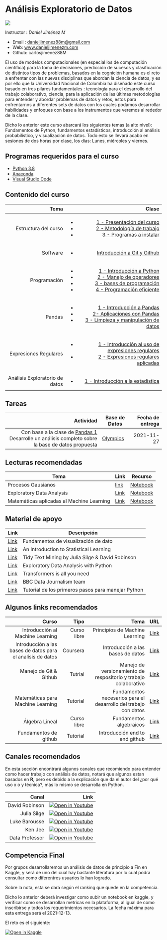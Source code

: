 # Análisis Exploratorio de Datos 

![](https://camo.githubusercontent.com/eaf6d00cab4f08bc322ccbf97174c3fe9ebf0e563ee4a94dbd1e8ce5930ac489/68747470733a2f2f636f6e666c6963746f732d616d6269656e74616c65732e6e65742f6f63615f62642f696d672f4c6f676f253230554e2e6a7067)

Instructor : *Daniel Jiménez M*

* Email : danieljimenez88m@gmail.com
* Web: www.danieljimenezm.com
* Github: carlosjimenez88M



El uso de modelos computacionales (en especial los de computación científica) para la toma de decisiones, predicción de sucesos y clasificación de distintos tipos de problemas, basados en la cognición humana es el reto a enfrentar con las nuevas disciplinas que abordan la ciencia de datos, y es por ello que la Universidad Nacional de Colombia  ha diseñado este curso basado en tres pilares fundamentales : tecnología para el desarrollo del trabajo colaborativo, ciencia, para la aplicación de las últimas metodologías para entender y abordar problemas de datos y retos, estos para enfrentarnos a diferentes sets de datos con los cuales podamos desarrollar habilidades y enfoques con base a los instrumentos que veremos al rededor de la clase. 


Dicho lo anterior este curso abarcará los siguientes temas (a alto nivel): Fundamentos de Python, fundamentos estadísticos, introducción al análisis probabilistico, y visualización de datos. Todo esto se llevará acabo en sesiones de dos horas por clase, los días: Lunes, miércoles y viernes.

## Programas requeridos para el curso

* [Python 3.8](https://www.python.org/downloads/macos/)
* [Anaconda](https://www.anaconda.com/products/individual)
* [Visual Studio Code](https://code.visualstudio.com/download)


## Contenido del curso

|Tema|Clase|
|-----:|-----:|
|Estructura del curso| <ul><li> [1 - Presentación del curso](https://github.com/carlosjimenez88M/EDA_Course/blob/master/presentaciones/clase0.pdf) </li> <li> [2 - Metodología de trabajo](https://github.com/carlosjimenez88M/EDA_Course/blob/master/presentaciones/clase0.1.pdf) </li> <li> [3 - Programas a instalar](https://github.com/carlosjimenez88M/EDA_Course/blob/master/presentaciones/clase1.1.pdf)|
|Software| <ul><li>  [Introducción a Git y Github](https://github.com/carlosjimenez88M/EDA_Course/blob/master/presentaciones/clase2.pdf) |
|Programación|<ul><li> [1 - Introducción a Python](https://github.com/carlosjimenez88M/EDA_Course/blob/master/presentaciones/Python_Introduction.ipynb) </li> <li> [2 - Manejo de operadores](https://github.com/carlosjimenez88M/EDA_Course/blob/master/Notebooks/Intro_python.ipynb)</li> <li> [3 - bases de programación](https://github.com/carlosjimenez88M/EDA_Course/blob/master/presentaciones/programaci%C3%B3n1.ipynb) </li> <li> [4 - Programación eficiente](https://github.com/carlosjimenez88M/EDA_Course/blob/master/presentaciones/programacion.ipynb)|
|Pandas| <ul><li> [1 - Introducción a Pandas](https://github.com/carlosjimenez88M/EDA_Course/blob/master/presentaciones/pandas_I.ipynb) </li> <li> [2- Aplicaciones con Pandas](https://github.com/carlosjimenez88M/EDA_Course/blob/master/presentaciones/Example_pandas.ipynb) </li> <li>[3 - Limpieza y manipulación de datos](https://github.com/carlosjimenez88M/EDA_Course/blob/master/presentaciones/pandasII.ipynb)|
|Expresiones Regulares|<ul><li> [1 - Introducción al uso de expresiones regulares]() </li> <li> [2 - Expresiones regulares aplicadas]()|
|Análisis Exploratorio de datos|<ul><li> [1 - Introducción a la estadística]()|



## Tareas
|Actividad|Base de Datos|Fecha de entrega|
|--------:|-------------|---------------:|
|Con base a la clase de [Pandas 1](https://github.com/carlosjimenez88M/EDA_Course/blob/master/presentaciones/pandas_I.ipynb) Desarrolle un análisis completo sobre la base de datos propuesta|[Olympics](https://raw.githubusercontent.com/rfordatascience/tidytuesday/master/data/2021/2021-07-27/olympics.csv)|2021-11-27|


## Lecturas recomendadas

| Tema| Link |Recurso|
| --- | --- | --- |
|Procesos Gausianos|[link](https://towardsdatascience.com/gaussian-process-first-step-towards-active-learning-in-physics-239a8b260579)|[Notebook](https://colab.research.google.com/github/ziatdinovmax/notebooks_for_medium/blob/main/GP_for_medium.ipynb)|
|Exploratory Data Analysis|[Link]()|[Notebook](https://github.com/hmix13/Sweetviz/blob/master/sweetviz.ipynb)|
|Matemáticas aplicadas al Machine Learning|[Link](https://mml-book.github.io/book/mml-book.pdf)|[Notebook](https://github.com/luonglearnstocode/math-for-machine-learning)| 


## Material de apoyo


| Link | Descripción |
| --- | --- |
| [Link](https://serialmentor.com/dataviz/) | Fundamentos de visualización de dato|
| [Link](https://www.statlearning.com/) | An Introduction to Statistical Learning |
| [Link](https://www.tidytextmining.com/) | Tidy Text Mining by Julia Silge & David Robinson |
| [Link](https://www.amazon.com/-/es/Suresh-Kumar-Mukhiya/dp/1789537258) | Exploratory Data Analysis with Python|
| [Link](https://arxiv.org/abs/1706.03762) | Transformers is all you need |
 [Link](https://medium.com/bbc-visual-and-data-journalism/how-the-bbc-visual-and-data-journalism-team-works-with-graphics-in-r-ed0b35693535) | BBC Data Journalism team |
 |[Link](https://docs.python.org/3/tutorial/)|Tutorial de los primeros pasos para manejar Python|

 ## Algunos links recomendados 
 |Curso|Tipo|Tema|URL|
 |----:|---:|---:|--:|
 |Introducción al Machine Learning| Curso libre|Principios de Machine Learning|[Link](https://www.coursera.org/learn/machine-learning)|
 |Introducción a las bases de datos para el analísis de datos|Coursera|Introducción a las bases de datos|[Link](https://www.coursera.org/learn/sql-for-data-science)|
 |Manejo de Git & Github|Tutrial|Manejo de versionamiento de respositorio y trabajo colaborativo|[Link](https://www.youtube.com/watch?v=HiXLkL42tMU)|
 |Matemáticas para Machine Learning|Tutorial|Fundamentos necesarios para el desarrollo del trabajo con datos|[Link](https://www.youtube.com/watch?v=1VSZtNYMntM&t=1563s)|
 |Álgebra Lineal|Curso libre|Fundamentos algebraicos|[Link](https://www.khanacademy.org/math/algebra)|
 |Fundamentos de github|Tutorial|Introducción end to end github|[Link](https://docs.github.com/en/get-started/quickstart/git-and-github-learning-resources)|
 



## Canales recomendados

En esta sección encontrará algunos canales que recomiendo para entender como hacer trabajo con análisis de datos, notará que algunos estan basados en **R**, pero es debido a la explicación que da el autor del ¿por qué uso x o y técnica?, más lo mismo se desarrolla en Python.

|Canal|Link|
|----:|---:|
|David Robinson|[![Open in Youtube](https://img.shields.io/static/v1?label=&message=Open%20in%20youtube&labelColor=red&color=blue&logo=youtube)](https://www.youtube.com/user/safe4democracy/videos)|
|Julia Silge|[![Open in Youtube](https://img.shields.io/static/v1?label=&message=Open%20in%20youtube&labelColor=red&color=blue&logo=youtube)](https://www.youtube.com/channel/UCTTBgWyJl2HrrhQOOc710kA)|
|Luke Barousse|[![Open in Youtube](https://img.shields.io/static/v1?label=&message=Open%20in%20youtube&labelColor=red&color=blue&logo=youtube)](https://www.youtube.com/c/LukeBarousse)|
|Ken Jee|[![Open in Youtube](https://img.shields.io/static/v1?label=&message=Open%20in%20youtube&labelColor=red&color=blue&logo=youtube)](https://www.youtube.com/c/KenJee1/videos)|
|Data Professor|[![Open in Youtube](https://img.shields.io/static/v1?label=&message=Open%20in%20youtube&labelColor=red&color=blue&logo=youtube)](https://www.youtube.com/c/DataProfessor/videos)|


## Competencia Final

Por grupos desarrollaremos un análisis de datos de principio a Fin en Kaggle, y será de uno del cual hay bastante literatura por lo cual podra consultar como diferentres usuarios lo han logrado.

Sobre la nota, esta se dará según el ranking que quede en la competencia.

Dicho lo anterior deberá investigar como subir un notebook en kaggle, y verificar como se desarrollan metricas en la plataforma, al igual de como inscribirse y todos los requerimientos necesarios. La fecha máxima para esta entrega será el 2021-12-13.

El reto es el siguiente:


[![Open in Kaggle](https://img.shields.io/static/v1?label=&message=Open%20in%20kaggle&labelColor=gary&color=gray&logo=kaggle)](https://www.kaggle.com/c/titanic)




